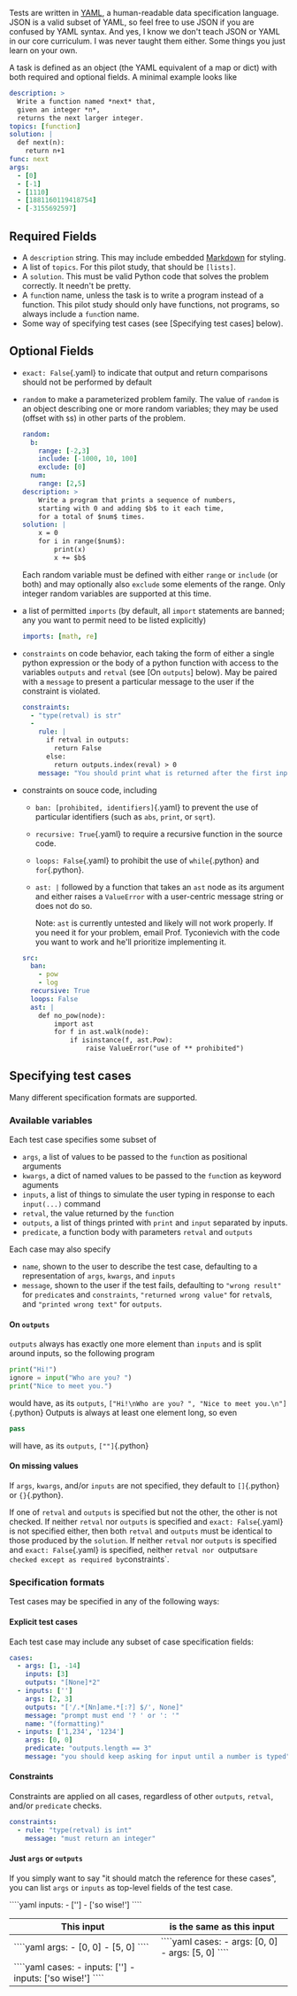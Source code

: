 Tests are written in [YAML](http://yaml.org), a human-readable data specification language.
JSON is a valid subset of YAML, so feel free to use JSON if you are confused by YAML syntax.
And yes, I know we don't teach JSON or YAML in our core curriculum. I was never taught them either.
Some things you just learn on your own.

A task is defined as an object (the YAML equivalent of a map or dict) with both required and optional fields.
A minimal example looks like

````yaml
description: >
  Write a function named *next* that,
  given an integer *n*,
  returns the next larger integer.
topics: [function]
solution: |
  def next(n):
    return n+1
func: next
args:
  - [0]
  - [-1]
  - [1110]
  - [1881160119418754]
  - [-3155692597]
````

## Required Fields

-   A `description` string.  This may include embedded [Markdown](...) for styling.
-   A list of `topics`.  For this pilot study, that should be `[lists]`.
-   A `solution`.  This must be valid Python code that solves the problem correctly.  It needn't be pretty.
-   A `func`tion name, unless the task is to write a program instead of a function.  This pilot study should only have functions, not programs, so always include a `func`tion name.
-   Some way of specifying test cases (see [Specifying test cases] below).

## Optional Fields

-   `exact: False`{.yaml} to indicate that output and return comparisons should not be performed by default

-   `random` to make a parameterized problem family.
    The value of `random` is an object describing one or more random variables;
    they may be used (offset with `$`s) in other parts of the problem.

    ````yaml
    random:
      b:
        range: [-2,3]
        include: [-1000, 10, 100]
        exclude: [0]
      num:
        range: [2,5]
    description: >
        Write a program that prints a sequence of numbers,
        starting with 0 and adding $b$ to it each time,
        for a total of $num$ times.
    solution: |
        x = 0
        for i in range($num$):
            print(x)
            x += $b$
    ````
    
    Each random variable must be defined with either `range` or `include` (or both) and may optionally also `exclude` some elements of the range.
    Only integer random variables are supported at this time.

-   a list of permitted `imports` (by default, all `import` statements are banned; any you want to permit need to be listed explicitly)

    ````yaml
    imports: [math, re]
    ````

-   `constraints` on code behavior, each taking the form of either a single python expression or the body of a python function with access to the variables `outputs` and `retval` (see [On `outputs`] below). May be paired with a `message` to present a particular message to the user if the constraint is violated.

    ````yaml
    constraints:
      - "type(retval) is str"
      - 
        rule: |
          if retval in outputs:
            return False
          else:
            return outputs.index(reval) > 0
        message: "You should print what is returned after the first input() is run"
    ````


-   constraints on souce code, including
    
    -   `ban: [prohibited, identifiers]`{.yaml} to prevent the use of particular identifiers (such as `abs`, `print`, or `sqrt`).

    -   `recursive: True`{.yaml} to require a recursive function in the source code.

    -   `loops: False`{.yaml} to prohibit the use of `while`{.python} and `for`{.python}.

    -   `ast: |` followed by a function that takes an `ast` node as its argument and either raises a `ValueError` with a user-centric message string or does not do so.
        
        Note: `ast` is currently untested and likely will not work properly.  If you need it for your problem, email Prof. Tyconievich with the code you want to work and he'll prioritize implementing it.
    
    ````yaml
    src:
      ban:
        - pow
        - log
      recursive: True
      loops: False
      ast: |
        def no_pow(node):
            import ast
            for f in ast.walk(node):
                if isinstance(f, ast.Pow):
                    raise ValueError("use of ** prohibited")
    ````

## Specifying test cases

Many different specification formats are supported.

### Available variables

Each test case specifies some subset of

-   `args`, a list of values to be passed to the `func`tion as positional arguments
-   `kwargs`, a dict of named values to be passed to the `func`tion as keyword aguments
-   `inputs`, a list of things to simulate the user typing in response to each `input(...)` command
-   `retval`, the value returned by the `func`tion
-   `outputs`, a list of things printed with `print` and `input` separated by inputs.
-   `predicate`, a function body with parameters `retval` and `outputs`

Each case may also specify

-   `name`, shown to the user to describe the test case,
    defaulting to a representation of `args`, `kwargs`, and `inputs`
-   `message`, shown to the user if the test fails, defaulting to 
    `"wrong result"` for `predicate`s and `constraints`, 
    `"returned wrong value"` for `retval`s, and 
    `"printed wrong text"` for `outputs`.

#### On `outputs`

`outputs` always has exactly one more element than `inputs` and is split around inputs,
so the following program

````python
print("Hi!")
ignore = input("Who are you? ")
print("Nice to meet you.")
````

would have, as its `outputs`, `["Hi!\nWho are you? ", "Nice to meet you.\n"]`{.python}
Outputs is always at least one element long, so even

````python    
pass
````

will have, as its `outputs`, `[""]`{.python}

#### On missing values

If `args`, `kwargs`, and/or `inputs` are not specified, they default to `[]`{.python} or `{}`{.python}.

If one of `retval` and `outputs` is specified but not the other, the other is not checked.
If neither `retval` nor `outputs` is specified and `exact: False`{.yaml} is not specified either,
then both `retval` and `outputs` must be identical to those produced by the `solution`.
If neither `retval` nor `outputs` is specified and `exact: False`{.yaml} is specified,
neither `retval nor `outputs` are checked except as required by `constraints`.


### Specification formats

Test cases may be specified in any of the following ways:

#### Explicit test cases

Each test case may include any subset of case specification fields:

````yaml
cases:
  - args: [1, -14]
    inputs: [3]
    outputs: "[None]*2"
  - inputs: ['']
    args: [2, 3]
    outputs: "['/.*[Nn]ame.*[:?] $/', None]"
    message: "prompt must end '? ' or ': '"
    name: "(formatting)"
  - inputs: ['1,234', '1234']
    args: [0, 0]
    predicate: "outputs.length == 3"
    message: "you should keep asking for input until a number is typed"
````

#### Constraints

Constraints are applied on all cases, regardless of other `outputs`, `retval`, and/or `predicate` checks.

````yaml
constraints:
  - rule: "type(retval) is int"
    message: "must return an integer"
````

#### Just `args` or `outputs`

If you simply want to say "it should match the reference for these cases",
you can list `args` or `inputs` as top-level fields of the test case.

<table><thead><tr><th>This input</th><th>is the same as this input</th></tr></thead>
<tbody><tr><td>
````yaml
args:
  - [0, 0]
  - [5, 0]
````
</td><td>
````yaml
cases:
  - args: [0, 0]
  - args: [5, 0]
````
</td></tr><tr></td>
````yaml
inputs:
  - ['']
  - ['so wise!']
````
</td><td>
````yaml
cases:
  - inputs: ['']
  - inputs: ['so wise!']
````
</td></tr></tbody></table>

